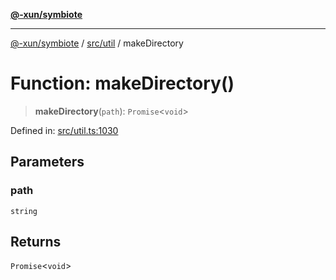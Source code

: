 [**@-xun/symbiote**](../../../README.md)

***

[@-xun/symbiote](../../../README.md) / [src/util](../README.md) / makeDirectory

# Function: makeDirectory()

> **makeDirectory**(`path`): `Promise`\<`void`\>

Defined in: [src/util.ts:1030](https://github.com/Xunnamius/symbiote/blob/dddfc44396c55ebfc704f8d576edac2868fe28cc/src/util.ts#L1030)

## Parameters

### path

`string`

## Returns

`Promise`\<`void`\>

